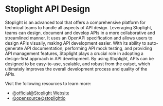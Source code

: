 # Stoplight API Design

Stoplight is an advanced tool that offers a comprehensive platform for technical teams to handle all aspects of API design. Leveraging Stoplight, teams can design, document and develop APIs in a more collaborative and streamlined manner. It uses an OpenAPI specification and allows users to design APIs visually, making API development easier. With its ability to auto-generate API documentation, performing API mock testing, and providing API management features, Stoplight plays a crucial role in adopting a design-first approach in API development. By using Stoplight, APIs can be designed to be easy-to-use, scalable, and robust from the outset, which ultimately improves the overall development process and quality of the APIs.

Visit the following resources to learn more:

- [@official@Stoplight Website](https://stoplight.io/)
- [@opensource@stoplightio](https://github.com/stoplightio)
